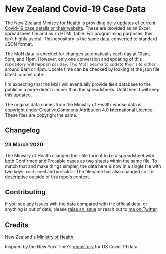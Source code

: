# New Zealand Covid-19 Case Data

The New Zealand Ministry for Health is providing daily updates of [current Covid-19 case details on their website](https://www.health.govt.nz/our-work/diseases-and-conditions/covid-19-novel-coronavirus/covid-19-current-situation/covid-19-current-cases/covid-19-current-cases-details). These are provided as an Excel spreadsheet file and as an HTML table. For programming purposes, this isn't highly useful. This repository is the same data, converted to standard JSON format.

The MoH data is checked for changes automatically each day at 10am, 5pm, and 11pm. However, only one conversion and updating of this repository will happen per day. The MoH seems to update their site either around 9am or 4pm. Update time can be checked by looking at the json file latest commit date.

I'm expecting that the MoH will eventually provide their database to the public in a more direct manner than the spreadsheets. Until then, I will keep this updated.

The original data comes from the Ministry of Health, whose data is copyright under Creative Commons Attribution 4.0 International Licence. These files are copyright the same.

## Changelog

### 23 March 2020

The Ministry of Health changed their file format to be a spreadsheet with both Confirmed and Probable cases as two sheets within the same file. To match that and make things simpler, the data here is now in a single file with two keys: `confirmed` and `probable`. The filename has also changed so it is descriptive outside of this repo's context.

## Contributing

If you see any issues with the data compared with the official data, or anything is out of date, please [raise an issue](https://github.com/philiprenich/nz-covid19-data/issues) or reach out to [me on Twitter](https://twitter.com/philiprenich).

## Credits

New Zealand's [Ministry of Health](https://www.health.govt.nz).

Inspired by the New York Time's [repository](https://github.com/nytimes/covid-19-data) for US Covid-19 data.

